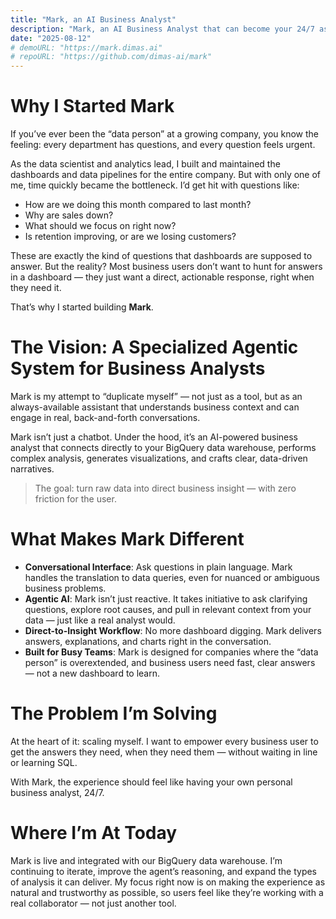 ```yaml
---
title: "Mark, an AI Business Analyst"
description: "Mark, an AI Business Analyst that can become your 24/7 assistant"
date: "2025-08-12"
# demoURL: "https://mark.dimas.ai"
# repoURL: "https://github.com/dimas-ai/mark"
---
```


# Why I Started Mark

If you’ve ever been the “data person” at a growing company, you know the feeling: every department has questions, and every question feels urgent.

As the data scientist and analytics lead, I built and maintained the dashboards and data pipelines for the entire company. But with only one of me, time quickly became the bottleneck. I’d get hit with questions like:

- How are we doing this month compared to last month?
- Why are sales down?
- What should we focus on right now?
- Is retention improving, or are we losing customers?

These are exactly the kind of questions that dashboards are supposed to answer. But the reality? Most business users don’t want to hunt for answers in a dashboard — they just want a direct, actionable response, right when they need it.

That’s why I started building **Mark**.

# The Vision: A Specialized Agentic System for Business Analysts

Mark is my attempt to “duplicate myself” — not just as a tool, but as an always-available assistant that understands business context and can engage in real, back-and-forth conversations.

Mark isn’t just a chatbot. Under the hood, it’s an AI-powered business analyst that connects directly to your BigQuery data warehouse, performs complex analysis, generates visualizations, and crafts clear, data-driven narratives.

> The goal: turn raw data into direct business insight — with zero friction for the user.

# What Makes Mark Different

- **Conversational Interface**: Ask questions in plain language. Mark handles the translation to data queries, even for nuanced or ambiguous business problems.
- **Agentic AI**: Mark isn’t just reactive. It takes initiative to ask clarifying questions, explore root causes, and pull in relevant context from your data — just like a real analyst would.
- **Direct-to-Insight Workflow**: No more dashboard digging. Mark delivers answers, explanations, and charts right in the conversation.
- **Built for Busy Teams**: Mark is designed for companies where the “data person” is overextended, and business users need fast, clear answers — not a new dashboard to learn.

# The Problem I’m Solving

At the heart of it: scaling myself. I want to empower every business user to get the answers they need, when they need them — without waiting in line or learning SQL.

With Mark, the experience should feel like having your own personal business analyst, 24/7.

# Where I’m At Today

Mark is live and integrated with our BigQuery data warehouse. I’m continuing to iterate, improve the agent’s reasoning, and expand the types of analysis it can deliver. My focus right now is on making the experience as natural and trustworthy as possible, so users feel like they’re working with a real collaborator — not just another tool.

